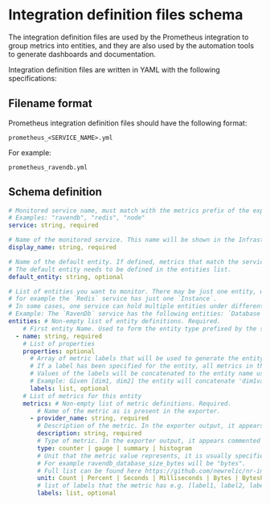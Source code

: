 # Integration definition files schema

The integration definition files are used by the Prometheus integration to group metrics into entities, and they are also used by the automation tools to generate dashboards and documentation.

Integration definition files are written in YAML with the following specifications:

## Filename format

Prometheus integration definition files should have the following format:

`prometheus_<SERVICE_NAME>.yml`

For example:

`prometheus_ravendb.yml`

## Schema definition

```yaml
# Monitored service name, must match with the metrics prefix of the exporter (e.g. redis_commands_duration_seconds_total)
# Examples: "ravendb", "redis", "node"
service: string, required

# Name of the monitored service. This name will be shown in the Infrastructure UI page.
display_name: string, required

# Name of the default entity. If defined, metrics that match the service prefix but are not defined in any entity will be added to this entity.
# The default entity needs to be defined in the entities list.
default_entity: string, optional

# List of entities you want to monitor. There may be just one entity, which could be the service itself,
# for example the `Redis` service has just one `Instance`.
# In some cases, one service can hold multiple entities under different names.
# Example: The `RavenDb` service has the following entities: `Database`, `Node`.
entities: # Non-empty list of entity definitions. Required.
    # First entity Name. Used to form the entity type prefixed by the service (for example, `RavendbDatabase`).
  - name: string, required
    # List of properties
    properties: optional
      # Array of metric labels that will be used to generate the entity name.
      # If a label has been specified for the entity, all metrics in the entity must contain these labels.
      # Values of the labels will be concatenated to the entity name using ':' following the order in the list.
      # Example: Given [dim1, dim2] the entity will concatenate 'dim1value:dim2value' to the name.
      labels: list, optional
    # List of metrics for this entity
    metrics: # Non-empty list of metric definitions. Required.
        # Name of the metric as is present in the exporter.
      - provider_name: string, required
        # Description of the metric. In the exporter output, it appears commented using `# HELP`.
        description: string, required
        # Type of metric. In the exporter output, it appears commented using # TYPE.
        type: counter | gauge | summary | histogram
        # Unit that the metric value represents, it is usually specified at the last part of the name.
        # For example ravendb_database_size_bytes will be "bytes". 
        # Full list can be found here https://github.com/newrelic/nr-integration-definitions/blob/main/validator/schema-v1.json#L77
        unit: Count | Percent | Seconds | Milliseconds | Bytes | BytesPerSecond | Kilobytes | ... 
        # list of labels that the metric has e.g. [label1, label2, label3]
        labels: list, optional
```
